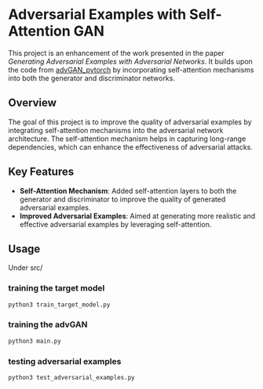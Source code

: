 # Adversarial Examples with Self-Attention GAN

This project is an enhancement of the work presented in the paper *Generating Adversarial Examples with Adversarial Networks*. It builds upon the code from [advGAN_pytorch](https://github.com/mathcbc/advGAN_pytorch.git) by incorporating self-attention mechanisms into both the generator and discriminator networks.

## Overview
The goal of this project is to improve the quality of adversarial examples by integrating self-attention mechanisms into the adversarial network architecture. The self-attention mechanism helps in capturing long-range dependencies, which can enhance the effectiveness of adversarial attacks.

## Key Features
- **Self-Attention Mechanism**: Added self-attention layers to both the generator and discriminator to improve the quality of generated adversarial examples.
- **Improved Adversarial Examples**: Aimed at generating more realistic and effective adversarial examples by leveraging self-attention.

## Usage
Under src/

### training the target model
```bash
python3 train_target_model.py
```
### training the advGAN
```bash
python3 main.py
```

### testing adversarial examples
```bash
python3 test_adversarial_examples.py
```